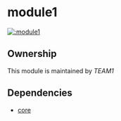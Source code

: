 
# module1
        
[![:module1](https://github.com/albertlatacz/shift-left-kotlin/actions/workflows/module1-build.yml/badge.svg)](https://github.com/albertlatacz/shift-left-kotlin/actions/workflows/module1-build.yml)


## Ownership
This module is maintained by *TEAM1*


## Dependencies
- [core](https://github.com/albertlatacz/shift-left-kotlin/tree/main/libraries/core)
